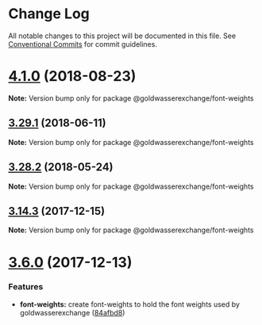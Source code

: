 # Change Log

All notable changes to this project will be documented in this file.
See [Conventional Commits](https://conventionalcommits.org) for commit guidelines.

<a name="4.1.0"></a>
# [4.1.0](https://github.com/goldwasserexchange/javascript/tree/master/packages/style/font-weights/compare/v4.0.2...v4.1.0) (2018-08-23)




**Note:** Version bump only for package @goldwasserexchange/font-weights

<a name="3.29.1"></a>
## [3.29.1](https://github.com/goldwasserexchange/javascript/tree/master/packages/font-weights/compare/v3.29.0...v3.29.1) (2018-06-11)




**Note:** Version bump only for package @goldwasserexchange/font-weights

<a name="3.28.2"></a>
## [3.28.2](https://github.com/goldwasserexchange/javascript/tree/master/packages/font-weights/compare/v3.28.1...v3.28.2) (2018-05-24)




**Note:** Version bump only for package @goldwasserexchange/font-weights

<a name="3.14.3"></a>
## [3.14.3](https://github.com/goldwasserexchange/javascript/tree/master/packages/font-weights/compare/v3.14.2...v3.14.3) (2017-12-15)




**Note:** Version bump only for package @goldwasserexchange/font-weights

<a name="3.6.0"></a>
# [3.6.0](https://github.com/goldwasserexchange/javascript/compare/v3.5.0...v3.6.0) (2017-12-13)


### Features

* **font-weights:** create font-weights to hold the font weights used by goldwasserexchange ([84afbd8](https://github.com/goldwasserexchange/javascript/commit/84afbd8))
